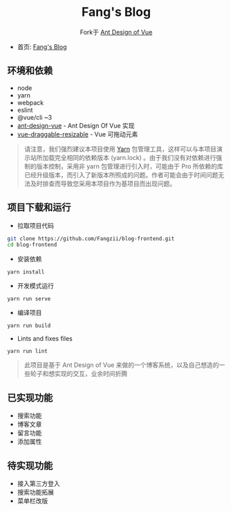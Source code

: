 
<h1 align="center">Fang's Blog</h1>

<div align="center">
Fork于
<a href="https://vuecomponent.github.io/ant-design-vue/docs/vue/introduce-cn/" target="_blank">Ant Design of Vue</a>
</div>


- 首页:  [Fang's Blog](http://fangzicheng.cn)


环境和依赖
----

- node
- yarn
- webpack
- eslint
- @vue/cli ~3
- [ant-design-vue](https://github.com/vueComponent/ant-design-vue) - Ant Design Of Vue 实现
- [vue-draggable-resizable](https://github.com/mauricius/vue-draggable-resizable) - Vue 可拖动元素

> 请注意，我们强烈建议本项目使用 [Yarn](https://yarnpkg.com/) 包管理工具，这样可以与本项目演示站所加载完全相同的依赖版本 (yarn.lock) 。由于我们没有对依赖进行强制的版本控制，采用非 yarn 包管理进行引入时，可能由于 Pro 所依赖的库已经升级版本，而引入了新版本所照成的问题。作者可能会由于时间问题无法及时排查而导致您采用本项目作为基项目而出现问题。



项目下载和运行
----

- 拉取项目代码
```bash
git clone https://github.com/Fangzii/blog-frontend.git
cd blog-frontend
```

- 安装依赖
```
yarn install
```

- 开发模式运行
```
yarn run serve
```

- 编译项目
```
yarn run build
```

- Lints and fixes files
```
yarn run lint
```


> 此项目是基于 Ant Design of Vue 来做的一个博客系统，以及自己想造的一些轮子和想实现的交互，业余时间折腾

已实现功能
----

- 搜索功能
- 博客文章
- 留言功能
- 添加属性

待实现功能
----

- 接入第三方登入
- 搜索功能拓展
- 菜单栏改版
